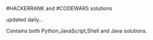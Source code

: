 #HACKERRANK and #CODEWARS solutions

updated daily...

Contains both Python,JavaScript,Shell and Java solutions.




